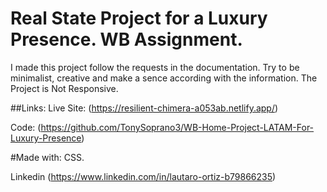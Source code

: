 # Real State Project for a Luxury Presence. WB Assignment.

I made this project follow the requests in the documentation. Try to be minimalist, creative and make a sence according with the information. The Project is Not Responsive.

##Links: 
Live Site: (https://resilient-chimera-a053ab.netlify.app/)

Code: (https://github.com/TonySoprano3/WB-Home-Project-LATAM-For-Luxury-Presence)

#Made with: CSS.

Linkedin (https://www.linkedin.com/in/lautaro-ortiz-b79866235)
